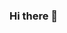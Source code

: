 ### Hi there 👋

<!--
**jun-suk/jun-suk** is a ✨ _special_ ✨ repository because its `README.md` (this file) appears on your GitHub profile.

Here are some ideas to get you started:

- 🔭 I’m currently working on yeardream in mapogu
- 🌱 I’m currently learning data-science course
- 👯 I’m looking to collaborate on anyone(somebody help me!)
- 🤔 I’m looking for help with person who studies hard with me
- 💬 Ask me about what path that i will studye
- 📫 How to reach me: my desk number is A-06
- 😄 Pronouns: ...
- ⚡ Fun fact: ...
-->
